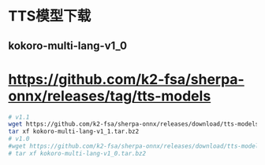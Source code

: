 # TTS模型下载
## kokoro-multi-lang-v1_0
# https://github.com/k2-fsa/sherpa-onnx/releases/tag/tts-models
```bash
# v1.1
wget https://github.com/k2-fsa/sherpa-onnx/releases/download/tts-models/kokoro-multi-lang-v1_1.tar.bz2
tar xf kokoro-multi-lang-v1_1.tar.bz2
# v1.0
#wget https://github.com/k2-fsa/sherpa-onnx/releases/download/tts-models/kokoro-multi-lang-v1_0.tar.bz2
# tar xf kokoro-multi-lang-v1_0.tar.bz2
```